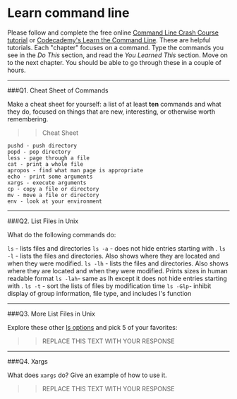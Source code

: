 # Learn command line

Please follow and complete the free online [Command Line Crash Course
tutorial](https://web.archive.org/web/20160708171659/http://cli.learncodethehardway.org/book/) or [Codecademy's Learn the Command Line](https://www.codecademy.com/learn/learn-the-command-line). These are helpful tutorials. Each "chapter" focuses on a command. Type the commands you see in the _Do This_ section, and read the _You Learned This_ section. Move on to the next chapter. You should be able to go through these in a couple of hours.

---

###Q1.  Cheat Sheet of Commands  

Make a cheat sheet for yourself: a list of at least **ten** commands and what they do, focused on things that are new, interesting, or otherwise worth remembering.

> > Cheat Sheet

    pushd - push directory
    popd - pop directory
    less - page through a file
    cat - print a whole file
    apropos - find what man page is appropriate
    echo - print some arguments
    xargs - execute arguments
    cp - copy a file or directory
    mv - move a file or directory
    env - look at your environment

---

###Q2.  List Files in Unix   

What do the following commands do:  

`ls`     - lists files and directories
`ls -a`  - does not hide entries starting with .
`ls -l`  - lists the files and directories. Also shows where they are located and when they were modified.
`ls -lh` - lists the files and directories. Also shows where they are located and when they were modified. Prints sizes in human            readable format
`ls -lah`- same as lh except it does not hide entries starting with .
`ls -t`  - sort the lists of files by modification time
`ls -Glp`- inhibit display of group information, file type, and includes l's function

---

###Q3.  More List Files in Unix  

Explore these other [ls options](http://www.techonthenet.com/unix/basic/ls.php) and pick 5 of your favorites:

> > REPLACE THIS TEXT WITH YOUR RESPONSE

---

###Q4.  Xargs   

What does `xargs` do? Give an example of how to use it.

> > REPLACE THIS TEXT WITH YOUR RESPONSE

 

